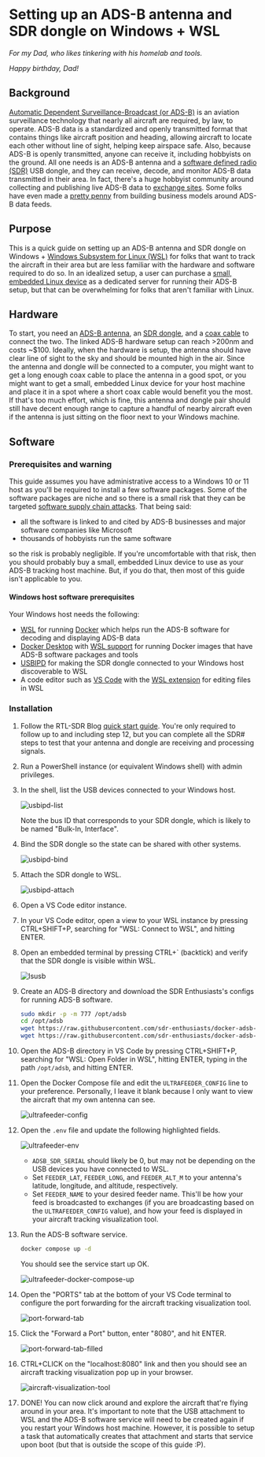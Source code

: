 # Setting up an ADS-B antenna and SDR dongle on Windows + WSL

*For my Dad, who likes tinkering with his homelab and tools.*

*Happy birthday, Dad!*

## Background

[Automatic Dependent Surveillance-Broadcast (or ADS-B)][0_0] is an aviation
surveillance technology that nearly all aircraft are required, by law, to 
operate. ADS-B data is a standardized and openly transmitted format that
contains things like aircraft position and heading, allowing aircraft
to locate each other without line of sight, helping keep airspace safe.
Also, because ADS-B is openly transmitted, anyone can receive it, including
hobbyists on the ground. All one needs is an ADS-B antenna and a 
[software defined radio (SDR)][0_1] USB dongle, and they can receive, decode,
and monitor ADS-B data transmitted in their area. In fact, there's a huge
hobbyist community around collecting and publishing live ADS-B data to
[exchange sites][0_2]. Some folks have even made a [pretty penny][0_3] from
building business models around ADS-B data feeds.

[0_0]: https://en.wikipedia.org/wiki/Automatic_Dependent_Surveillance%E2%80%93Broadcast
[0_1]: https://en.wikipedia.org/wiki/Software-defined_radio
[0_2]: https://www.adsbexchange.com/
[0_3]: https://www.flightaware.com/news/article/Collins-Aerospace-to-acquire-FlightAware/1517

## Purpose

This is a quick guide on setting up an ADS-B antenna and SDR dongle on
Windows + [Windows Subsystem for Linux (WSL)][1_0] for folks that want
to track the aircraft in their area but are less familiar with the
hardware and software required to do so. In an idealized setup, a user
can purchase a [small, embedded Linux device][1_1] as a dedicated server
for running their ADS-B setup, but that can be overwhelming for folks
that aren't familiar with Linux.

[1_0]: https://learn.microsoft.com/en-us/windows/wsl/about
[1_1]: https://www.raspberrypi.com/

## Hardware

To start, you need an [ADS-B antenna][2_0], an [SDR dongle][2_1], and a
[coax cable][2_2] to connect the two. The linked ADS-B hardware setup 
can reach >200nm and costs ~$100. Ideally, when the hardware is setup,
the antenna should have clear line of sight to the sky and should be mounted
high in the air. Since the antenna and dongle will be connected to a
computer, you might want to get a long enough coax cable to place the antenna
in a good spot, or you might want to get a small, embedded Linux device
for your host machine and place it in a spot where a short coax cable would
benefit you the most. If that's too much effort, which is fine, this antenna
and dongle pair should still have decent enough range to capture a handful
of nearby aircraft even if the antenna is just sitting on the floor next to
your Windows machine.

[2_0]: https://a.co/d/90v9o3U
[2_1]: https://a.co/d/07ri77g
[2_2]: https://a.co/d/1w8GO0F

## Software

### Prerequisites and warning

This guide assumes you have administrative access to a Windows 10 or 11
host as you'll be required to install a few software packages. Some
of the software packages are niche and so there is a small risk that
they can be targeted [software supply chain attacks][3_0]. That being said:

- all the software is linked to and cited by ADS-B businesses and major
  software companies like Microsoft
- thousands of hobbyists run the same software

so the risk is probably negligible. If you're uncomfortable with that risk,
then you should probably buy a small, embedded Linux device to use as
your ADS-B tracking host machine. But, if you do that, then most of this
guide isn't applicable to you.

[3_0]: https://en.wikipedia.org/wiki/Supply_chain_attack

#### Windows host software prerequisites

Your Windows host needs the following:

- [WSL][4_0] for running [Docker][4_1] which helps run the ADS-B software
  for decoding and displaying ADS-B data
- [Docker Desktop][4_2] with [WSL support][4_3] for running Docker images
  that have ADS-B software packages and tools
- [USBIPD][4_4] for making the SDR dongle connected to your Windows host
  discoverable to WSL
- A code editor such as [VS Code][4_5] with the [WSL extension][4_6] for
  editing files in WSL

[4_0]: https://learn.microsoft.com/en-us/windows/wsl/install#install-wsl-command
[4_1]: https://docs.docker.com/get-started/docker-overview/
[4_2]: https://docs.docker.com/desktop/setup/install/windows-install/
[4_3]: https://docs.docker.com/desktop/features/wsl/#turn-on-docker-desktop-wsl-2
[4_4]: https://learn.microsoft.com/en-us/windows/wsl/connect-usb#install-usbipd-on-wsl
[4_5]: https://code.visualstudio.com/Download
[4_6]: https://code.visualstudio.com/docs/remote/wsl

### Installation

1. Follow the RTL-SDR Blog [quick start guide][5_0]. You're only
   required to follow up to and including step 12, but you can
   complete all the SDR# steps to test that your antenna and dongle
   are receiving and processing signals.

2. Run a PowerShell instance (or equivalent Windows shell) with admin
   privileges.

3. In the shell, list the USB devices connected to your Windows host.

   ![usbipd-list](./assets/usbipd-list-highlighted.png)

   Note the bus ID that corresponds to your SDR dongle, which is likely
   to be named "Bulk-In, Interface".

4. Bind the SDR dongle so the state can be shared with other systems.

   ![usbipd-bind](./assets/usbipd-bind-highlighted.png)

5. Attach the SDR dongle to WSL.

   ![usbipd-attach](./assets/usbipd-attach-highlighted.png)

6. Open a VS Code editor instance.

7. In your VS Code editor, open a view to your WSL instance by pressing
   CTRL+SHIFT+P, searching for "WSL: Connect to WSL", and hitting ENTER.

8. Open an embedded terminal by pressing CTRL+` (backtick) and verify
   that the SDR dongle is visible within WSL.

   ![lsusb](./assets/lsusb-highlighted.png)

9. Create an ADS-B directory and download the SDR Enthusiasts's configs
   for running ADS-B software.

   ```bash
   sudo mkdir -p -m 777 /opt/adsb
   cd /opt/adsb
   wget https://raw.githubusercontent.com/sdr-enthusiasts/docker-adsb-ultrafeeder/main/docker-compose.yml
   wget https://raw.githubusercontent.com/sdr-enthusiasts/docker-adsb-ultrafeeder/main/.env
   ```

10. Open the ADS-B directory in VS Code by pressing CTRL+SHIFT+P,
   searching for "WSL: Open Folder in WSL", hitting ENTER, typing in the
   path `/opt/adsb`, and hitting ENTER.

11. Open the Docker Compose file and edit the `ULTRAFEEDER_CONFIG` line
    to your preference. Personally, I leave it blank because I only
    want to view the aircraft that my own antenna can see.

    ![ultrafeeder-config](./assets/ultrafeeder-config-highlighted.png)

12. Open the `.env` file and update the following highlighted fields.

    ![ultrafeeder-env](./assets/ultrafeeder-env-highlighted.png)

    - `ADSB_SDR_SERIAL` should likely be 0, but may not be depending on the USB
    devices you have connected to WSL.
    - Set `FEEDER_LAT`, `FEEDER_LONG`, and `FEEDER_ALT_M` to your antenna's
    latitude, longitude, and altitude, respectively.
    - Set `FEEDER_NAME` to your desired feeder name. This'll be how your feed
    is broadcasted to exchanges (if you are broadcasting based on the 
    `ULTRAFEEDER_CONFIG` value), and how your feed is displayed in your
    aircraft tracking visualization tool.

13. Run the ADS-B software service.

    ```bash
    docker compose up -d
    ```

    You should see the service start up OK.

    ![ultrafeeder-docker-compose-up](./assets/ultrafeeder-docker-compose-up-highlighted.png)

14. Open the "PORTS" tab at the bottom of your VS Code terminal to configure
    the port forwarding for the aircraft tracking visualization tool.

    ![port-forward-tab](./assets/port-forward-tab-highlighted.png)

15. Click the "Forward a Port" button, enter "8080", and hit ENTER.

    ![port-forward-tab-filled](./assets/port-forward-tab-filled-highlighted.png)

16. CTRL+CLICK on the "localhost:8080" link and then you should see an aircraft
    tracking visualization pop up in your browser.

    ![aircraft-visualization-tool](./assets/aircraft-visualization-tool.png)

17. DONE! You can now click around and explore the aircraft that're flying
    around in your area. It's important to note that the USB attachment to
    WSL and the ADS-B software service will need to be created again if
    you restart your Windows host machine. However, it is possible to setup
    a task that automatically creates that attachment and starts that service
    upon boot (but that is outside the scope of this guide :P).

[5_0]: https://www.rtl-sdr.com/rtl-sdr-quick-start-guide/
